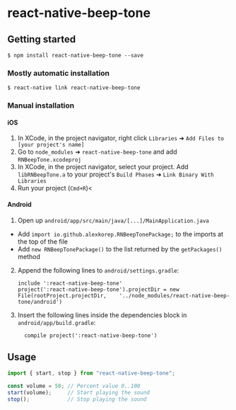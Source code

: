 # react-native-beep-tone

## Getting started

`$ npm install react-native-beep-tone --save`

### Mostly automatic installation

`$ react-native link react-native-beep-tone`

### Manual installation


#### iOS

1. In XCode, in the project navigator, right click `Libraries` ➜ `Add Files to [your project's name]`
2. Go to `node_modules` ➜ `react-native-beep-tone` and add `RNBeepTone.xcodeproj`
3. In XCode, in the project navigator, select your project. Add `libRNBeepTone.a` to your project's `Build Phases` ➜ `Link Binary With Libraries`
4. Run your project (`Cmd+R`)<

#### Android

1. Open up `android/app/src/main/java/[...]/MainApplication.java`
  - Add `import io.github.alexkorep.RNBeepTonePackage;` to the imports at the top of the file
  - Add `new RNBeepTonePackage()` to the list returned by the `getPackages()` method
2. Append the following lines to `android/settings.gradle`:
  	```
  	include ':react-native-beep-tone'
  	project(':react-native-beep-tone').projectDir = new File(rootProject.projectDir, 	'../node_modules/react-native-beep-tone/android')
  	```
3. Insert the following lines inside the dependencies block in `android/app/build.gradle`:
  	```
      compile project(':react-native-beep-tone')
  	```


## Usage
```javascript
import { start, stop } from "react-native-beep-tone";

const volume = 50; // Percent value 0..100
start(volume);     // Start playing the sound
stop();            // Stop playing the sound
```

